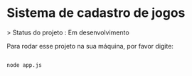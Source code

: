 <h1> Sistema de cadastro de jogos </h1>
> Status do projeto : Em desenvolvimento

Para rodar esse projeto na sua máquina, por favor digite:
```

node app.js

```
